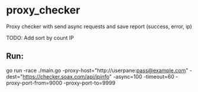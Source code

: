 # proxy_checker
Proxy checker with send async requests and save report (success, error, ip)

TODO: Add sort by count IP

## Run:

go run -race ./main.go -proxy-host="http://userpane:pass@example.com" -dest="https://checker.soax.com/api/ipinfo" -async=100 -timeout=60 -proxy-port-from=9000 -proxy-port-to=9999
